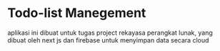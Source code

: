 # Todo-list Manegement

aplikasi ini dibuat untuk tugas project rekayasa perangkat lunak, yang dibuat oleh next js dan firebase untuk menyimpan data secara cloud
